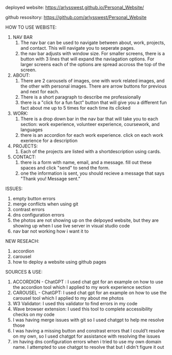deployed website:
https://arlysswest.github.io/Personal_Website/

github resository:
https://github.com/arlysswest/Personal_Website

HOW TO USE WEBISTE:

1. NAV BAR
   1. The nav bar can be used to navigate between about, work, projects, and contact. This will navigate you to seperate pages.
   2. the nav bar adjusts with window size. For smaller screens, there is a button with 3 lines that will expand the naviagation options. For larger screens each of the options are spread accross the top of the screen.
2. ABOUT:
   1. There are 2 carousels of images, one with work related images, and the other with personal images. There are arrow buttons for previous and next for each.
   2. There is a short paragraph to describe me professionally
   3. there is a "click for a fun fact" button that will give you a different fun fact about me up to 5 times for each time its clicked
3. WORK:
   1. There is a drop down bar in the nav bar that will take you to each section: work experience, volunteer experience, coursework, and languages
   2. there is an accordion for each work experience. click on each work exerience for a description
4. PROJECTS:
   1. Each of the projects are listed with a shortdescription using cards.
5. CONTACT:
   1. there is a form with name, email, and a message. fill out these spaces and click "send" to send the form.
   2. one the information is sent, you should recieve a message that says "Thank you! Message sent."

ISSUES:

1. empty button errors
2. merge conflicts when using git
3. contrast errors
4. dns configuration errors
5. the photos are not showing up on the delpoyed website, but they are showing up when I use live server in visual studio code
6. nav bar not working how i want it to

NEW RESEACH:

1. accordion
2. carousel
3. how to deploy a website using github pages

SOURCES & USE:

1. ACCORDION - ChatGPT :
   I used chat gpt for an example on how to use the accordion tool which I applied to my work experience section
2. CAROUSEL - ChatGPT:
   I used chat gpt for an example on how to use the carousel tool which I applied to my about me photos
3. W3 Validator:
   I used this validator to find errors in my code
4. Wave browser extension:
   I used this tool to complete accessibility checks on my code
5. I was having merge issues with git so I used chatgpt to help me resolve those
6. I was having a missing button and constrast errors that I could't resolve on my own, so I used chatgpt for assistance with resolving the issues
7. im having dns configuration errors when i tried to use my own domain name. I attempted to use chatgpt to resolve that but I didn't figure it out

